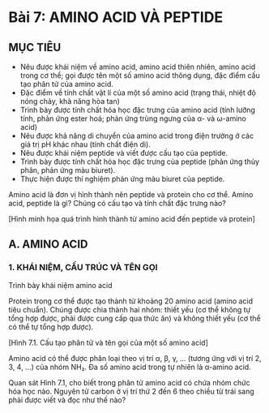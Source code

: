 # Bài 7: AMINO ACID VÀ PEPTIDE

## MỤC TIÊU
- Nêu được khái niệm về amino acid, amino acid thiên nhiên, amino acid trong cơ thể; gọi được tên một số amino acid thông dụng, đặc điểm cấu tạo phân tử của amino acid.
- Đặc điểm về tính chất vật lí của một số amino acid (trạng thái, nhiệt độ nóng chảy, khả năng hòa tan)
- Trình bày được tính chất hóa học đặc trưng của amino acid (tính lưỡng tính, phản ứng ester hoá; phản ứng trùng ngưng của α- và ω-amino acid)
- Nêu được khả năng di chuyển của amino acid trong điện trường ở các giá trị pH khác nhau (tính chất điện di).
- Nêu được khái niệm peptide và viết được cấu tạo của peptide.
- Trình bày được tính chất hóa học đặc trưng của peptide (phản ứng thủy phân, phản ứng màu biuret).
- Thực hiện được thí nghiệm phản ứng màu biuret của peptide.

Amino acid là đơn vị hình thành nên peptide và protein cho cơ thể. Amino acid, peptide là gì? Chúng có cấu tạo và tính chất đặc trưng nào?

[Hình minh họa quá trình hình thành từ amino acid đến peptide và protein]

## A. AMINO ACID

### 1. KHÁI NIỆM, CẤU TRÚC VÀ TÊN GỌI

Trình bày khái niệm amino acid

Protein trong cơ thể được tạo thành từ khoảng 20 amino acid (amino acid tiêu chuẩn). Chúng được chia thành hai nhóm: thiết yếu (cơ thể không tự tổng hợp được, phải được cung cấp qua thức ăn) và không thiết yếu (cơ thể có thể tự tổng hợp được).

[Hình 7.1. Cấu tạo phân tử và tên gọi của một số amino acid]

Amino acid có thể được phân loại theo vị trí α, β, γ, ... (tương ứng với vị trí 2, 3, 4, ...) của nhóm NH₂. Đa số amino acid trong tự nhiên là α-amino acid.

Quan sát Hình 7.1, cho biết trong phân tử amino acid có chứa nhóm chức hóa học nào. Nguyên tử carbon ở vị trí thứ 2 đến 6 theo chiều từ trái sang phải được viết và đọc như thế nào?